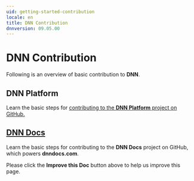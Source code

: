 ```yaml
---
uid: getting-started-contribution
locale: en
title: DNN Contribution
dnnversion: 09.05.00
---
```


# DNN Contribution
Following is an overview of basic contribution to **DNN**.

## DNN Platform
Learn the basic steps for [contributing to the **DNN Platform** project on GitHub.](https://github.com/dnnsoftware/Dnn.Platform/blob/develop/CONTRIBUTING.md)

## [DNN Docs](xref:contribute-to-docs)
Learn the basic steps for contributing to the **DNN Docs** project on GitHub, which powers **dnndocs.com**.

Please click the **Improve this Doc** button above to help us improve this page.
